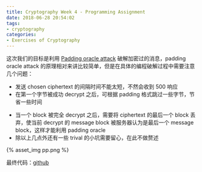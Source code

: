```yaml
---
title: Cryptography Week 4 - Programming Assignment
date: 2018-06-28 20:54:02
tags:
- cryptography
categories:
- Exercises of Cryptography
---
```

这次我们的目标是利用 [Padding oracle attack](https://en.wikipedia.org/wiki/Padding_oracle_attack) 破解加密过的消息，padding oracle attack 的原理相对来讲比较简单，但是在具体的编程破解过程中需要注意几个问题：

- 发送 chosen ciphertext 的间隔时间不能太短，不然会收到 500 响应
- 在第一个字节被成功 decrypt 之后，可根据 padding 格式跳过一些字节，节省一些时间
<!--more-->
- 当一个 block 被完全 decrypt 之后，需要将 ciphertext 的最后一个 block 丢弃，使当前 decrypt 的 message block 被服务器认为是最后一个 message block，这样才能利用 padding oracle
- 除以上几点外还有一些 trival 的小坑需要留心，在此不做赘述

{% asset_img pp.png %}

最终代码：[github](https://github.com/XiaochenCui/cryptography-homework/blob/master/week_4/padding_oracle.py)
